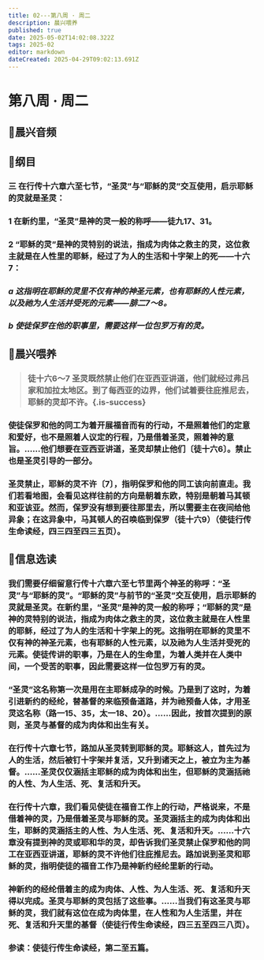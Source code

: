 ```yaml
---
title: 02---第八周 · 周二
description: 晨兴喂养
published: true
date: 2025-05-02T14:02:08.322Z
tags: 2025-02
editor: markdown
dateCreated: 2025-04-29T09:02:13.691Z
---
```


# 第八周 · 周二
## 🎵晨兴音频

## 📖纲目

### 三   在行传十六章六至七节，“圣灵”与“耶稣的灵”交互使用，启示耶稣的灵就是圣灵：

### 1   在新约里，“圣灵”是神的灵一般的称呼——徒九17、31。

### 2   “耶稣的灵”是神的灵特别的说法，指成为肉体之救主的灵，这位救主就是在人性里的耶稣，经过了为人的生活和十字架上的死——十六7：

### *a   这指明在耶稣的灵里不仅有神的神圣元素，也有耶稣的人性元素，以及祂为人生活并受死的元素——腓二7～8。*

### *b   使徒保罗在他的职事里，需要这样一位包罗万有的灵。*

## 📖晨兴喂养

>### 徒十六6～7    圣灵既然禁止他们在亚西亚讲道，他们就经过弗吕家和加拉太地区。到了每西亚的边界，他们试着要往庇推尼去，耶稣的灵却不许。{.is-success}

### 使徒保罗和他的同工为着开展福音而有的行动，不是照着他们的定意和爱好，也不是照着人议定的行程，乃是借着圣灵，照着神的意旨。……他们想要在亚西亚讲道，圣灵却禁止他们〔徒十六6〕。禁止也是圣灵引导的一部分。

### 圣灵禁止，耶稣的灵不许〔7〕，指明保罗和他的同工该向前直走。我们若看地图，会看见这样往前的方向是朝着东欧，特别是朝着马其顿和亚该亚。然而，保罗没有想到要往那里去，所以需要主在夜间给他异象；在这异象中，马其顿人的召唤临到保罗（徒十六9）（使徒行传生命读经，四三四至四三五页）。

## 📖信息选读

### 我们需要仔细留意行传十六章六至七节里两个神圣的称呼：“圣灵”与“耶稣的灵”。“耶稣的灵”与前节的“圣灵”交互使用，启示耶稣的灵就是圣灵。在新约里，“圣灵”是神的灵一般的称呼；“耶稣的灵”是神的灵特别的说法，指成为肉体之救主的灵，这位救主就是在人性里的耶稣，经过了为人的生活和十字架上的死。这指明在耶稣的灵里不仅有神的神圣元素，也有耶稣的人性元素，以及祂为人生活并受死的元素。使徒传讲的职事，乃是在人的生命里，为着人类并在人类中间，一个受苦的职事，因此需要这样一位包罗万有的灵。

### “圣灵”这名称第一次是用在主耶稣成孕的时候。乃是到了这时，为着引进新约的经纶，替基督的来临预备道路，并为祂预备人体，才用圣灵这名称（路一15、35，太一18、20）。……因此，按首次提到的原则，圣灵与基督的成为肉体和出生有关。

### 在行传十六章七节，路加从圣灵转到耶稣的灵。耶稣这人，首先过为人的生活，然后被钉十字架并复活，又升到诸天之上，被立为主为基督。……圣灵仅仅涵括主耶稣的成为肉体和出生，但耶稣的灵涵括祂的人性、为人生活、死、复活和升天。

### 在行传十六章，我们看见使徒在福音工作上的行动，严格说来，不是借着神的灵，乃是借着圣灵与耶稣的灵。圣灵涵括主的成为肉体和出生，耶稣的灵涵括主的人性、为人生活、死、复活和升天。……十六章没有提到神的灵或耶和华的灵，却告诉我们圣灵禁止保罗和他的同工在亚西亚讲道，耶稣的灵不许他们往庇推尼去。路加说到圣灵和耶稣的灵，指明使徒的福音工作乃是神新约经纶里新的行动。

### 神新约的经纶借着主的成为肉体、人性、为人生活、死、复活和升天得以完成。圣灵与耶稣的灵包括了这些事。……当我们有这圣灵与耶稣的灵，我们就有这位在成为肉体里，在人性和为人生活里，并在死、复活和升天里的基督（使徒行传生命读经，四三五至四三八页）。

### 参读：使徒行传生命读经，第二至五篇。
<!-- Google tag (gtag.js) -->
<script async src="https://www.googletagmanager.com/gtag/js?id=G-1P8709Z16T"></script>
<script>
  window.dataLayer = window.dataLayer || [];
  function gtag(){dataLayer.push(arguments);}
  gtag('js', new Date());

  gtag('config', 'G-1P8709Z16T');
</script>